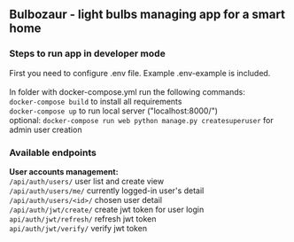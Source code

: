 ## Bulbozaur - light bulbs managing app for a smart home

### Steps to run app in developer mode

First you need to configure .env file. Example .env-example is included. <br>
<br>
In folder with docker-compose.yml run the following commands: <br>
`docker-compose build` to install all requirements <br>
`docker-compose up` to run local server ("localhost:8000/") <br>
optional: `docker-compose run web python manage.py createsuperuser` for admin user creation <br>

### Available endpoints

**User accounts management:** <br>
`/api/auth/users/` user list and create view <br>
`/api/auth/users/me/` currently logged-in user's detail <br>
`/api/auth/users/<id>/` chosen user detail <br>
`/api/auth/jwt/create/` create jwt token for user login <br>
`api/auth/jwt/refresh/` refresh jwt token <br>
`api/auth/jwt/verify/` verify jwt token <br>
